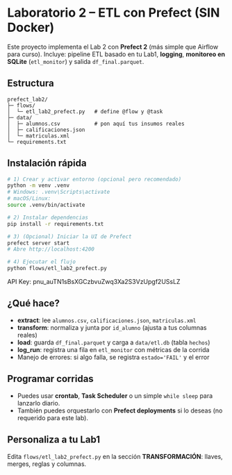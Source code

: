 # Laboratorio 2 – ETL con Prefect (SIN Docker)

Este proyecto implementa el Lab 2 con **Prefect 2** (más simple que Airflow para curso). 
Incluye: pipeline ETL basado en tu Lab1, **logging**, **monitoreo en SQLite** (`etl_monitor`) y salida `df_final.parquet`.

## Estructura
```
prefect_lab2/
├─ flows/
│  └─ etl_lab2_prefect.py   # define @flow y @task
├─ data/
│  ├─ alumnos.csv           # pon aquí tus insumos reales
│  ├─ calificaciones.json
│  └─ matriculas.xml
└─ requirements.txt
```

## Instalación rápida
```bash
# 1) Crear y activar entorno (opcional pero recomendado)
python -m venv .venv
# Windows: .venv\Scripts\activate
# macOS/Linux:
source .venv/bin/activate

# 2) Instalar dependencias
pip install -r requirements.txt

# 3) (Opcional) Iniciar la UI de Prefect
prefect server start
# Abre http://localhost:4200

# 4) Ejecutar el flujo
python flows/etl_lab2_prefect.py
```

API Key: pnu_auTN1sBsXGCzbvuZwq3Xa2S3VzUpgf2USsLZ

## ¿Qué hace?
- **extract**: lee `alumnos.csv`, `calificaciones.json`, `matriculas.xml`
- **transform**: normaliza y junta por `id_alumno` (ajusta a tus columnas reales)
- **load**: guarda `df_final.parquet` y carga a `data/etl.db` (tabla `hechos`)
- **log_run**: registra una fila en `etl_monitor` con métricas de la corrida
- Manejo de errores: si algo falla, se registra `estado='FAIL'` y el error

## Programar corridas
- Puedes usar **crontab**, **Task Scheduler** o un simple `while sleep` para lanzarlo diario.
- También puedes orquestarlo con **Prefect deployments** si lo deseas (no requerido para este lab).

## Personaliza a tu Lab1
Edita `flows/etl_lab2_prefect.py` en la sección **TRANSFORMACIÓN**: llaves, merges, reglas y columnas.
